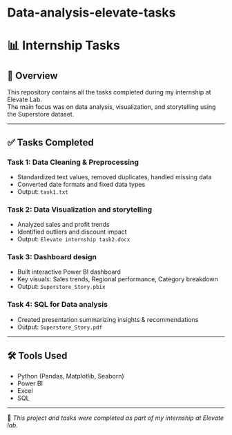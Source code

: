 # Data-analysis-elevate-tasks

# 📊 Internship Tasks

## 📝 Overview
This repository contains all the tasks completed during my internship at Elevate Lab.  
The main focus was on data analysis, visualization, and storytelling using the Superstore dataset.

---

## ✅ Tasks Completed

### Task 1: Data Cleaning & Preprocessing
- Standardized text values, removed duplicates, handled missing data
- Converted date formats and fixed data types
- Output: `task1.txt`

### Task 2: Data Visualization and storytelling
- Analyzed sales and profit trends
- Identified outliers and discount impact
- Output: `Elevate internship task2.docx`

### Task 3: Dashboard design
- Built interactive Power BI dashboard
- Key visuals: Sales trends, Regional performance, Category breakdown
- Output: `Superstore_Story.pbix`

### Task 4: SQL for Data analysis
- Created presentation summarizing insights & recommendations
- Output: `Superstore_Story.pdf`

---

## 🛠 Tools Used
- Python (Pandas, Matplotlib, Seaborn)
- Power BI
- Excel
- SQL

---

📌 *This project and tasks were completed as part of my internship at Elevate lab.*
